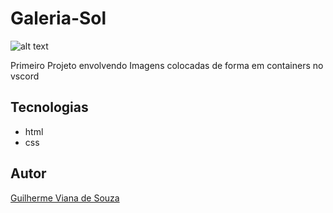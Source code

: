 # Galeria-Sol

![alt text](GaleriaSol.png)

Primeiro Projeto envolvendo Imagens colocadas de forma em containers no vscord

## Tecnologias
* html
* css

## Autor
[Guilherme Viana de Souza]()